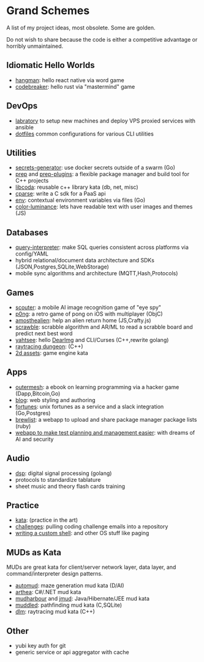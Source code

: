 # Grand Schemes

A list of my project ideas, most obsolete. Some are golden.

Do not wish to share because the code is either a competitive advantage or horribly unmaintained.


## Idiomatic Hello Worlds

* [hangman](https://github.com/ryjen/hangman): hello react native via word game 
* [codebreaker](https://github.com/ryjen/codebreaker): hello rust via "mastermind" game

## DevOps

* [labratory](https://github.com/ryjen/micrantha-labratory) to setup new machines and deploy VPS proxied services with ansible
* [dotfiles](https://github.com/ryjen/dotfiles) common configurations for various CLI utilities

## Utilities

* [secrets-generator](https://github.com/ryjen/secrets-generator): use docker secrets outside of a swarm (Go)
* [prep](https://github.com/ryjen/prep-cli) and [prep-plugins](https://github.com/ryjen/prep-plugins): a flexible package manager and build tool for C++ projects
* [libcoda](https://github.com/ryjen/libcoda): reusable c++ library kata (db, net, misc)
* [cparse](https://github.com/ryjen/cparse): write a C sdk for a PaaS api
* [env](https://github.com/ryjen/env): contextual environment variables via files (Go)
* [color-luminance](https://github.com/ryjen/color-luminance): lets have readable text with user images and themes (JS)

## Databases

* [query-interpreter](https://github.com/ryjen/query-interpreter): make SQL queries consistent across platforms via config/YAML
* hybrid relational/document data architecture and SDKs (JSON,Postgres,SQLite,WebStorage)
* mobile sync algorithms and architecture (MQTT,Hash,Protocols)

## Games

* [scouter](https://github.com/ryjen/scouter): a mobile AI image recognition game of "eye spy"
* [p0ng](https://github.com/ryjen/p0ng): a retro game of pong on iOS with multiplayer (ObjC)
* [amosthealien](https://github.com/ryjen/amosthealien): help an alien return home (JS,Crafty.js)
* [scrawble](https://github.com/ryjen/scrawble): scrabble algorithm and AR/ML to read a scrabble board and predict next best word
* [yahtsee](https://github.com/ryjen/yahtsee): hello [DearImg](https://github.com/ocornut/imgui) and CLI/Curses (C++,rewrite golang)
* [raytracing dungeon](https://github.com/ryjen/lost-cause): (C++)
* [2d assets](https://github.com/ryjen/game-assets): game engine kata

## Apps

* [outermesh](https://outermesh.micrantha.com): a ebook on learning programming via a hacker game (Dapp,Bitcoin,Go)
* [blog](https://ryjen.github.io): web styling and authoring
* [fortunes](https://fortunes.micrantha.com): unix fortunes as a service and a slack integration (Go,Postgres)
* [brewlist](https://github.com/ryjen/brewlist): a webapp to upload and share package manager package lists (ruby)
* [webapp to make test planning and management easier](https://testmanship.com): with dreams of AI and security

## Audio

* [dsp](https://github.com/ryjen/dsp): digital signal processing (golang)
* protocols to standardize tablature
* sheet music and theory flash cards training

## Practice

* [kata](https://github.com/ryjen/kata): (practice in the art)
* [challenges](https://github.com/ryjen/challenges): pulling coding challenge emails into a repository
* [writing a custom shell](https://github.com/ryjen/os/tree/master/shell): and other OS stuff like paging

## MUDs as Kata

MUDs are great kata for client/server network layer, data layer, and command/interpreter design patterns.

* [automud](https://github.com/ryjen/automud): maze generation mud kata (D/AI)
* [arthea](https://github.com/ryjen/arthea): C#/.NET mud kata
* [mudharbour](https://github.com/ryjen/mudharbour) and [jmud](https://github.com/ryjen/jmud): Java/Hibernate/JEE mud kata
* [muddled](https://github.com/ryjen/muddled): pathfinding mud kata (C,SQLite)
* [dlm](https://github.com/ryjen/lost-cause): raytracing mud kata (C++)

## Other

* yubi key auth for git
* generic service or api aggregator with cache
